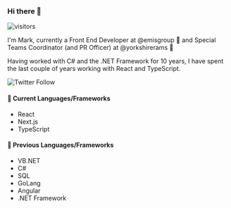 ### Hi there 👋

![visitors](https://visitor-badge.glitch.me/badge?page_id=markgaze.markgaze)

I'm Mark, currently a Front End Developer at @emisgroup 🏢 and Special Teams Coordinator (and PR Officer) at @yorkshirerams 🏈

Having worked with C# and the .NET Framework for 10 years, I have spent the last couple of years working with React and TypeScript.

![Twitter Follow](https://img.shields.io/twitter/follow/BlueAndWhiteOwl?label=Follow%20me%20on%20Twitter&style=social)

#### 🎉 Current Languages/Frameworks

- React
- Next.js
- TypeScript

#### 📆 Previous Languages/Frameworks

- VB.NET
- C#
- SQL
- GoLang
- Angular
- .NET Framework

